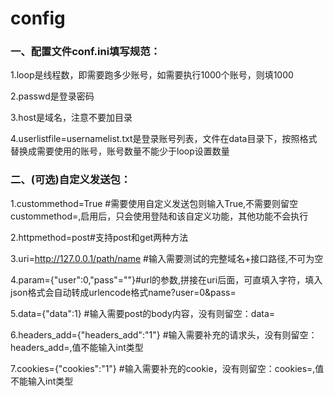 # config
### 一、配置文件conf.ini填写规范：
1.loop是线程数，即需要跑多少账号，如需要执行1000个账号，则填1000

2.passwd是登录密码

3.host是域名，注意不要加目录

4.userlistfile=usernamelist.txt是登录账号列表，文件在data目录下，按照格式替换成需要使用的账号，账号数量不能少于loop设置数量

### 二、(可选)自定义发送包：
1.custommethod=True	#需要使用自定义发送包则输入True,不需要则留空custommethod=,启用后，只会使用登陆和该自定义功能，其他功能不会执行

2.httpmethod=post#支持post和get两种方法

3.uri=http://127.0.0.1/path/name #输入需要测试的完整域名+接口路径,不可为空

4.param={"user":0,"pass"=""}#url的参数,拼接在uri后面，可直填入字符，填入json格式会自动转成urlencode格式name?user=0&pass=

5.data={"data":1}	#输入需要post的body内容，没有则留空：data=

6.headers_add={"headers_add":"1"}	#输入需要补充的请求头，没有则留空：headers_add=,值不能输入int类型

7.cookies={"cookies":"1"}	#输入需要补充的cookie，没有则留空：cookies=,值不能输入int类型
